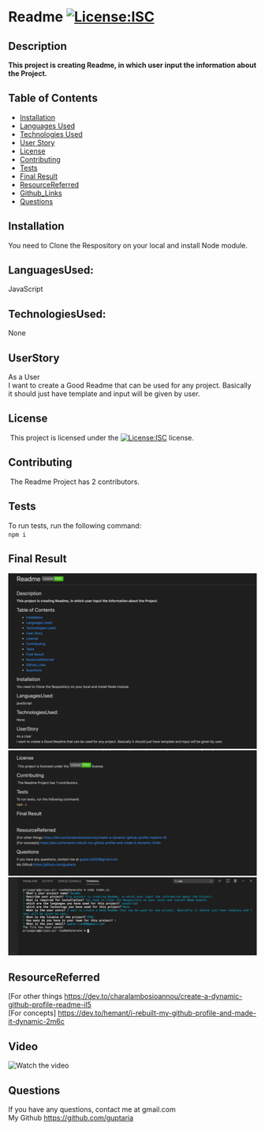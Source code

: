 


 # Readme   [![License:ISC](https://img.shields.io/badge/License-$ISC-blue.svg)](https://opensource.org/licenses/ISC)

 ## Description
 **This project is creating Readme, in which user input the information about the Project.**


 ## Table of Contents 

 * [Installation](#Installation)
 * [Languages Used](#LanguagesUsed)
 * [Technologies Used](#TechnologiesUsed)
 * [User Story](#UserStory)
 * [License](#License)
 * [Contributing](#Contributing)
 * [Tests](#Tests)
 * [Final Result](#FinalResult)
 * [ResourceReferred](#ResourceReferred)
 * [Github_Links](#Github_Links)
 * [Questions](#Questions)

 ## Installation
   You need to Clone the Respository on your local and install Node module.

 ## LanguagesUsed:
   JavaScript

 ## TechnologiesUsed:
  None


 ## UserStory
 As a User </br>
  I want to create a Good Readme that can be used for any project. Basically it should just have template and input will be given by user.


 ## License
​  This project is licensed under the [![License:ISC](https://img.shields.io/badge/License-$ISC-blue.svg)](https://opensource.org/licenses/ISC) license.

 ## Contributing
​   The Readme Project has 2 contributors.
​
 ## Tests 
   To run tests, run the following command:<br>
    ```npm i```

 ## Final Result
  ![](assets/images/screen1.png)
  ![](assets/images/screen2.png)
  ![](assets/images/screen3.png)


 ## ResourceReferred
 [For other things https://dev.to/charalambosioannou/create-a-dynamic-github-profile-readme-il5 <br>
 [For concepts] https://dev.to/hemant/i-rebuilt-my-github-profile-and-made-it-dynamic-2m6c

 ## Video
 ![Watch the video](https://drive.google.com/file/d/1Xd7t6BjUG1tExpY9Xecx8aSlEDrlrGYr/preview)

 ## Questions
   If you have any questions, contact me at gmail.com </br>
   My Github https://github.com/guptaria
                


